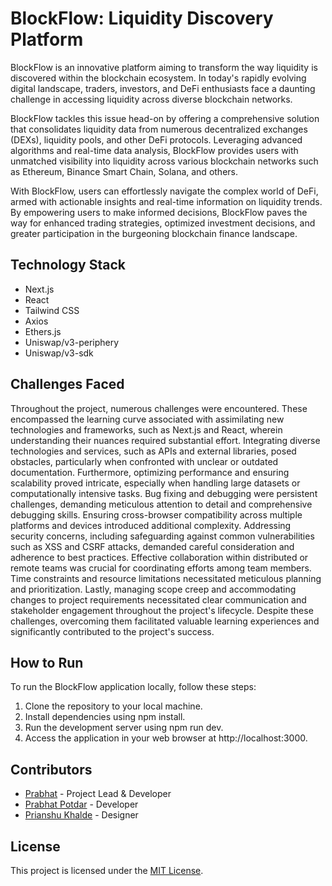 # BlockFlow: Liquidity Discovery Platform

BlockFlow is an innovative platform aiming to transform the way liquidity is discovered within the blockchain ecosystem. In today's rapidly evolving digital landscape, traders, investors, and DeFi enthusiasts face a daunting challenge in accessing liquidity across diverse blockchain networks.

BlockFlow tackles this issue head-on by offering a comprehensive solution that consolidates liquidity data from numerous decentralized exchanges (DEXs), liquidity pools, and other DeFi protocols. Leveraging advanced algorithms and real-time data analysis, BlockFlow provides users with unmatched visibility into liquidity across various blockchain networks such as Ethereum, Binance Smart Chain, Solana, and others.

With BlockFlow, users can effortlessly navigate the complex world of DeFi, armed with actionable insights and real-time information on liquidity trends. By empowering users to make informed decisions, BlockFlow paves the way for enhanced trading strategies, optimized investment decisions, and greater participation in the burgeoning blockchain finance landscape.

## Technology Stack

- Next.js
- React
- Tailwind CSS
- Axios
- Ethers.js
- Uniswap/v3-periphery
- Uniswap/v3-sdk

## Challenges Faced

Throughout the project, numerous challenges were encountered. These encompassed the learning curve associated with assimilating new technologies and frameworks, such as Next.js and React, wherein understanding their nuances required substantial effort. Integrating diverse technologies and services, such as APIs and external libraries, posed obstacles, particularly when confronted with unclear or outdated documentation. Furthermore, optimizing performance and ensuring scalability proved intricate, especially when handling large datasets or computationally intensive tasks. Bug fixing and debugging were persistent challenges, demanding meticulous attention to detail and comprehensive debugging skills. Ensuring cross-browser compatibility across multiple platforms and devices introduced additional complexity. Addressing security concerns, including safeguarding against common vulnerabilities such as XSS and CSRF attacks, demanded careful consideration and adherence to best practices. Effective collaboration within distributed or remote teams was crucial for coordinating efforts among team members. Time constraints and resource limitations necessitated meticulous planning and prioritization. Lastly, managing scope creep and accommodating changes to project requirements necessitated clear communication and stakeholder engagement throughout the project's lifecycle. Despite these challenges, overcoming them facilitated valuable learning experiences and significantly contributed to the project's success.

## How to Run

To run the BlockFlow application locally, follow these steps:

1. Clone the repository to your local machine.
2. Install dependencies using npm install.
3. Run the development server using npm run dev.
4. Access the application in your web browser at http://localhost:3000.

## Contributors

- [Prabhat]([https://github.com/your-github-profile](https://github.com/P-Potdar/Blockflow-pool.git)) - Project Lead & Developer
- [Prabhat Potdar](https://github.com/P-Potdar) - Developer
- [Prianshu Khalde](https://github.com/prianshuamarkhalde) - Designer

## License

This project is licensed under the [MIT License](LICENSE).